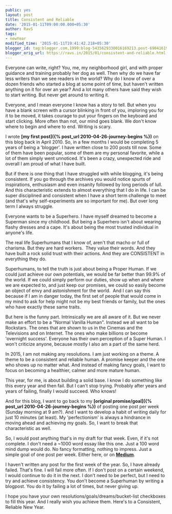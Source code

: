 ```yaml
---
public: yes
layout: post
title: Consistent and Reliable
date: '2015-01-11T09:00:00.000+05:30'
author: RavS
tags: 
- newYear
modified_time: '2015-01-11T19:41:42.218+05:30' 
blogger_id: tag:blogger.com,1999:blog-5435629330016169213.post-6904161946866705407 
blogger_orig_url: https://ravs.in/2015/01/consistent-and-reliable.html
---
```


Everyone can write, right? You, me, my neighborhood girl, and with proper guidance and training probably her dog as well. Then why do we have far less writers than we see readers in the world? Why do I know of over a dozen friends who started a blog at some point of time, but haven't written anything on it for over an year? And a lot many others have said they wish to start writing. But never get around to writing it. 

  

Everyone, and I mean everyone I know has a story to tell. But when you have a blank screen with a cursor blinking in front of you, imploring you for it to be moved, it takes courage to put your fingers on the keyboard and start clicking. More often than not, our mind goes blank. We don't know where to begin and where to end. Writing is scary. 

  

I wrote **[my first post]({% post_url 2010-04-26-journey-begins %})** on this blog back in April 2010. So, in a few months I would be completing 5 years of being a 'blogger'. I have written close to 200 posts till now. Some of them have been popular, some of them are my personal favorite, while a lot of them simply went unnoticed. It's been a crazy, unexpected ride and overall I am proud of what I have built. 

  

But if there is one thing that I have struggled with while blogging, it's being consistent. If you go through the archives you would notice spurts of inspirations, enthusiasm and even insanity followed by long periods of lull. And this characteristic extends to almost everything that I do in life. I can be super disciplined and consistent when I have a short term challenge to meet (and that's why self-experiments are so important for me). But over long term I always struggle. 

  

Everyone wants to be a Superhero. I have myself dreamed to become a Superman since my childhood. But being a Superhero isn't about wearing flashy dresses and a cape. It's about being the most trusted individual in anyone's life. 

  

The real life Superhumans that I know of, aren't that macho or full of charisma. But they are hard workers.  They value their words. And they have built a rock solid trust with their actions. And they are CONSISTENT in everything they do.

  

Superhumans, to tell the truth is just about being a Proper Human. If we could just achieve our own potentials, we would be far better than 99.9% of the world. If we could simply perform our duties, show up when and where we are expected to, and just keep our promises, we could so easily become an object of envy and astonishment for the world.  And I can say this because if I am in danger today, the first set of people that would come in my mind to ask for help might not be my best friends or family, but the ones who have exactly these same traits. 

  

But here is the funny part. Intrinsically we are all aware of it. But we never make an effort to be a "Normal Vanilla Human". Instead we all want to be Rockstars. The ones that are shown to us in the Cinemas and the Televisions and on Internet. The ones who make billions or become 'overnight success'. Everyone has their own perception of a Super Human. I won't criticize anyone, because mostly I also am a part of the same herd. 

  

In 2015, I am not making any resolutions. I am just working on a theme. A theme to be a consistent and reliable human. A promise keeper and the one who shows up no matter what. And instead of making fancy goals, I want to focus on becoming a healthier, calmer and more mature human. 

  

This year, for me, is about building a solid base. I know I do something like this every year and then fail. But I can't stop trying. Probably after years and years of failing, finally I would succeed. Who knows!

  

And for this blog, I want to go back to my **[original promise/goal]({% post_url 2010-04-26-journey-begins %})** of posting one post per week (Sunday morning at 9 am?). And I want to develop a habit of writing daily for just 10 minutes (at least). My 'perfectionism' is always a hindrance in moving ahead and achieving my goals. So, I want to break that characteristic as well. 

  

So, I would post anything that's in my draft for that week. Even, if it's not complete. I don't need a ~1000 word essay like this one. Just a 100 word mind dump would do. No fancy formatting, nothing to impress. Just a simple goal of one post per week. Either here, or on **[Medium](https://medium.com/@twitRSH)**. 

I haven't written any post for the first week of the year. So, I have already failed. That's fine. I will fail more often. If I don't post on a certain weekend, I would continue to do it in the next. I don't need to be perfect, but I need to try and achieve consistency. You don't become a Superhuman by writing a blogpost. You do it by failing a lot of times, but never giving up. 

  

I hope you have your own resolutions/goals/dreams/bucket-list checkboxes to fill this year. And I really wish you achieve them. Here's to a Consistent, Reliable New Year.
